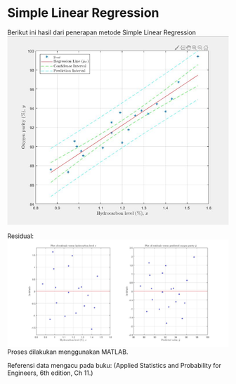 # Simple Linear Regression

Berikut ini hasil dari penerapan metode Simple Linear Regression
![Hasil metode Simple Linear Regression](https://raw.githubusercontent.com/azkahariz/SimpleLinearRegression/main/img_result.JPG)

Residual:
![Residual metode Simple Linear Regression](https://raw.githubusercontent.com/azkahariz/SimpleLinearRegression/main/img_result_res.jpg)
Proses dilakukan menggunakan MATLAB.

Referensi data mengacu pada buku:
(Applied Statistics and Probability for Engineers, 6th edition, Ch 11.)

